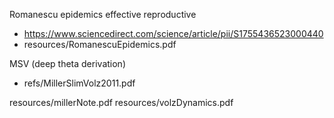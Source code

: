 Romanescu epidemics effective reproductive
* https://www.sciencedirect.com/science/article/pii/S1755436523000440
* resources/RomanescuEpidemics.pdf

MSV (deep theta derivation)
* refs/MillerSlimVolz2011.pdf

resources/millerNote.pdf
resources/volzDynamics.pdf
